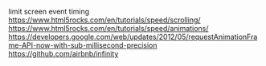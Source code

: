 limit screen event timing
https://www.html5rocks.com/en/tutorials/speed/scrolling/
https://www.html5rocks.com/en/tutorials/speed/animations/
https://developers.google.com/web/updates/2012/05/requestAnimationFrame-API-now-with-sub-millisecond-precision
https://github.com/airbnb/infinity